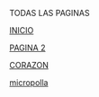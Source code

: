 TODAS LAS PAGINAS

[INICIO](./../index.md)

[PAGINA 2](./another-page.md)

[CORAZON](https://www.youtube.com/watch?v=GFq6wH5JR2A)


[micropolla](./micropolla.md)